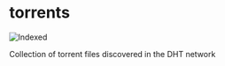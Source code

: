 torrents 
========
![Indexed](https://img.shields.io/badge/indexed-2870-blue)

Collection of torrent files discovered in the DHT network
